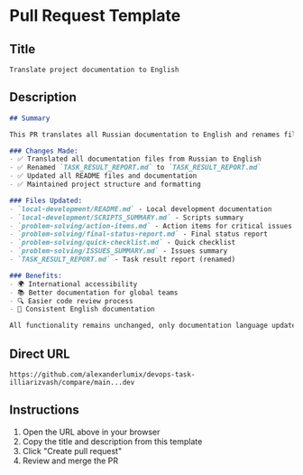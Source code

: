 # Pull Request Template

## Title
```
Translate project documentation to English
```

## Description
```markdown
## Summary

This PR translates all Russian documentation to English and renames files with Russian names.

### Changes Made:
- ✅ Translated all documentation files from Russian to English
- ✅ Renamed `TASK_RESULT_REPORT.md` to `TASK_RESULT_REPORT.md`
- ✅ Updated all README files and documentation
- ✅ Maintained project structure and formatting

### Files Updated:
- `local-development/README.md` - Local development documentation
- `local-development/SCRIPTS_SUMMARY.md` - Scripts summary
- `problem-solving/action-items.md` - Action items for critical issues
- `problem-solving/final-status-report.md` - Final status report
- `problem-solving/quick-checklist.md` - Quick checklist
- `problem-solving/ISSUES_SUMMARY.md` - Issues summary
- `TASK_RESULT_REPORT.md` - Task result report (renamed)

### Benefits:
- 🌍 International accessibility
- 📚 Better documentation for global teams
- 🔍 Easier code review process
- 📖 Consistent English documentation

All functionality remains unchanged, only documentation language updated.
```

## Direct URL
```
https://github.com/alexanderlumix/devops-task-illiarizvash/compare/main...dev
```

## Instructions
1. Open the URL above in your browser
2. Copy the title and description from this template
3. Click "Create pull request"
4. Review and merge the PR 